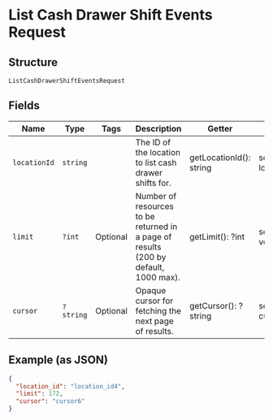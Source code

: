 
# List Cash Drawer Shift Events Request

## Structure

`ListCashDrawerShiftEventsRequest`

## Fields

| Name | Type | Tags | Description | Getter | Setter |
|  --- | --- | --- | --- | --- | --- |
| `locationId` | `string` |  | The ID of the location to list cash drawer shifts for. | getLocationId(): string | setLocationId(string locationId): void |
| `limit` | `?int` | Optional | Number of resources to be returned in a page of results (200 by<br>default, 1000 max). | getLimit(): ?int | setLimit(?int limit): void |
| `cursor` | `?string` | Optional | Opaque cursor for fetching the next page of results. | getCursor(): ?string | setCursor(?string cursor): void |

## Example (as JSON)

```json
{
  "location_id": "location_id4",
  "limit": 172,
  "cursor": "cursor6"
}
```

